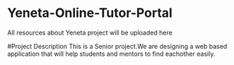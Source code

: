 # Yeneta-Online-Tutor-Portal
All resources about Yeneta project will be uploaded here
 
#Project Description
This is a Senior project.We are designing a web based application that will help students and mentors to find eachother easily.

